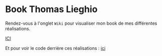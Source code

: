 # Book Thomas Lieghio

Rendez-vous à l'onglet ``Wiki`` pour visualiser mon book de mes différentes réalisations.

<a href="https://github.com/ThomL69/My_Book/wiki">ICI</a>

Et pour voir le code derrière ces réalisations : <a href="https://github.com/ThomL69/My_upload"> ici </a>
